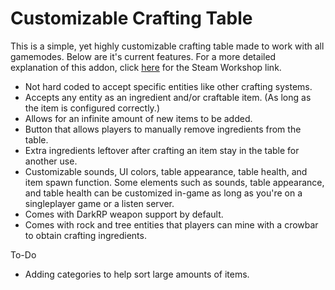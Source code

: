 # Customizable Crafting Table
This is a simple, yet highly customizable crafting table made to work with all gamemodes. Below are it's current features. For a more detailed explanation of this addon, click <a href="https://steamcommunity.com/sharedfiles/filedetails/?id=1793133869">here</a> for the Steam Workshop link.
<ul>
  <li>Not hard coded to accept specific entities like other crafting systems.</li>
  <li>Accepts any entity as an ingredient and/or craftable item. (As long as the item is configured correctly.)</li>
  <li>Allows for an infinite amount of new items to be added.</li>
  <li>Button that allows players to manually remove ingredients from the table.</li>
  <li>Extra ingredients leftover after crafting an item stay in the table for another use.</li>
  <li>Customizable sounds, UI colors, table appearance, table health, and item spawn function. Some elements such as sounds, table appearance, and table health can be customized in-game as long as you're on a singleplayer game or a listen server.</li>
  <li>Comes with DarkRP weapon support by default.</li>
  <li>Comes with rock and tree entities that players can mine with a crowbar to obtain crafting ingredients.</li>
</ul>

To-Do
<ul>
  <li>Adding categories to help sort large amounts of items.</li>
</ul>
